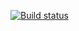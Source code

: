 [![Build status](https://ci.appveyor.com/api/projects/status/yh52fuk4jh1wl2oq?svg=true)](https://ci.appveyor.com/project/Evgeny87227/aqa-homework-6-1)